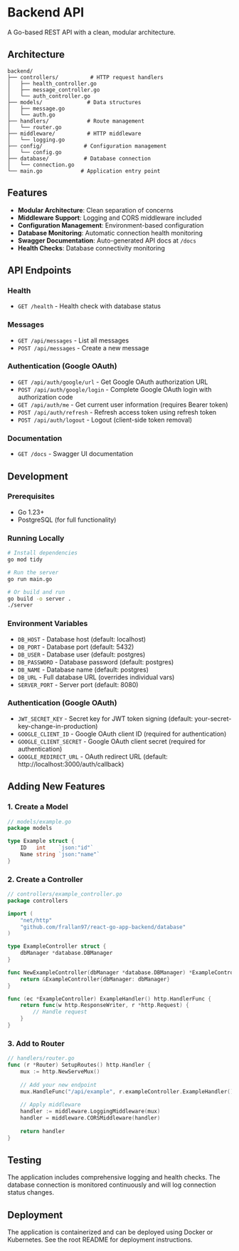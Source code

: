 # Backend API

A Go-based REST API with a clean, modular architecture.

## Architecture

```
backend/
├── controllers/          # HTTP request handlers
│   ├── health_controller.go
│   ├── message_controller.go
│   └── auth_controller.go
├── models/              # Data structures
│   ├── message.go
│   └── auth.go
├── handlers/            # Route management
│   └── router.go
├── middleware/          # HTTP middleware
│   └── logging.go
├── config/             # Configuration management
│   └── config.go
├── database/           # Database connection
│   └── connection.go
└── main.go            # Application entry point
```

## Features

- **Modular Architecture**: Clean separation of concerns
- **Middleware Support**: Logging and CORS middleware included
- **Configuration Management**: Environment-based configuration
- **Database Monitoring**: Automatic connection health monitoring
- **Swagger Documentation**: Auto-generated API docs at `/docs`
- **Health Checks**: Database connectivity monitoring

## API Endpoints

### Health
- `GET /health` - Health check with database status

### Messages
- `GET /api/messages` - List all messages
- `POST /api/messages` - Create a new message

### Authentication (Google OAuth)
- `GET /api/auth/google/url` - Get Google OAuth authorization URL
- `POST /api/auth/google/login` - Complete Google OAuth login with authorization code
- `GET /api/auth/me` - Get current user information (requires Bearer token)
- `POST /api/auth/refresh` - Refresh access token using refresh token
- `POST /api/auth/logout` - Logout (client-side token removal)

### Documentation
- `GET /docs` - Swagger UI documentation

## Development

### Prerequisites
- Go 1.23+
- PostgreSQL (for full functionality)

### Running Locally
```bash
# Install dependencies
go mod tidy

# Run the server
go run main.go

# Or build and run
go build -o server .
./server
```

### Environment Variables
- `DB_HOST` - Database host (default: localhost)
- `DB_PORT` - Database port (default: 5432)
- `DB_USER` - Database user (default: postgres)
- `DB_PASSWORD` - Database password (default: postgres)
- `DB_NAME` - Database name (default: postgres)
- `DB_URL` - Full database URL (overrides individual vars)
- `SERVER_PORT` - Server port (default: 8080)

### Authentication (Google OAuth)
- `JWT_SECRET_KEY` - Secret key for JWT token signing (default: your-secret-key-change-in-production)
- `GOOGLE_CLIENT_ID` - Google OAuth client ID (required for authentication)
- `GOOGLE_CLIENT_SECRET` - Google OAuth client secret (required for authentication)
- `GOOGLE_REDIRECT_URL` - OAuth redirect URL (default: http://localhost:3000/auth/callback)

## Adding New Features

### 1. Create a Model
```go
// models/example.go
package models

type Example struct {
    ID   int    `json:"id"`
    Name string `json:"name"`
}
```

### 2. Create a Controller
```go
// controllers/example_controller.go
package controllers

import (
    "net/http"
    "github.com/frallan97/react-go-app-backend/database"
)

type ExampleController struct {
    dbManager *database.DBManager
}

func NewExampleController(dbManager *database.DBManager) *ExampleController {
    return &ExampleController{dbManager: dbManager}
}

func (ec *ExampleController) ExampleHandler() http.HandlerFunc {
    return func(w http.ResponseWriter, r *http.Request) {
        // Handle request
    }
}
```

### 3. Add to Router
```go
// handlers/router.go
func (r *Router) SetupRoutes() http.Handler {
    mux := http.NewServeMux()
    
    // Add your new endpoint
    mux.HandleFunc("/api/example", r.exampleController.ExampleHandler())
    
    // Apply middleware
    handler := middleware.LoggingMiddleware(mux)
    handler = middleware.CORSMiddleware(handler)
    
    return handler
}
```

## Testing

The application includes comprehensive logging and health checks. The database connection is monitored continuously and will log connection status changes.

## Deployment

The application is containerized and can be deployed using Docker or Kubernetes. See the root README for deployment instructions. 